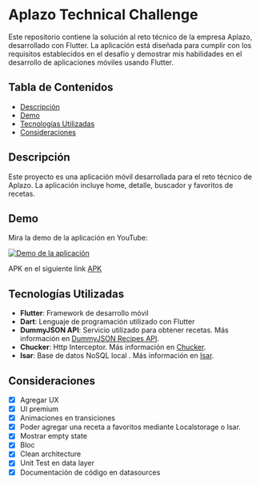 # Aplazo Technical Challenge

Este repositorio contiene la solución al reto técnico de la empresa Aplazo, desarrollado con Flutter. La aplicación está diseñada para cumplir con los requisitos establecidos en el desafío y demostrar mis habilidades en el desarrollo de aplicaciones móviles usando Flutter.

## Tabla de Contenidos

- [Descripción](#descripción)
- [Demo](#demo)
- [Tecnologías Utilizadas](#tecnologías-utilizadas)
- [Consideraciones](#consideraciones)

## Descripción

Este proyecto es una aplicación móvil desarrollada para el reto técnico de Aplazo. La aplicación incluye home, detalle, buscador y favoritos de recetas.

## Demo

Mira la demo de la aplicación en YouTube:

[![Demo de la aplicación](https://img.youtube.com/vi/qVa3vYTcI5M/0.jpg)](https://youtu.be/qVa3vYTcI5M)

APK en el siguiente link [APK](https://drive.google.com/drive/folders/1S_-TbBSSHUQr5pD7ChILHQcH9Uc8X2WS?usp=sharing)

## Tecnologías Utilizadas

- **Flutter**: Framework de desarrollo móvil
- **Dart**: Lenguaje de programación utilizado con Flutter
- **DummyJSON API**: Servicio utilizado para obtener recetas. Más información en [DummyJSON Recipes API](https://dummyjson.com/docs/recipes).
- **Chucker**: Http Interceptor. Más información en [Chucker](https://pub.dev/packages/chucker_flutter).
- **Isar**: Base de datos NoSQL local . Más información en [Isar](https://pub.dev/packages/isar).

## Consideraciones

- [x] Agregar UX
- [x] UI premium
- [x] Animaciones en transiciones
- [x] Poder agregar una receta a favoritos mediante Localstorage o Isar.
- [x] Mostrar empty state
- [x] Bloc
- [x] Clean architecture
- [x] Unit Test en data layer
- [x] Documentación de código en datasources
